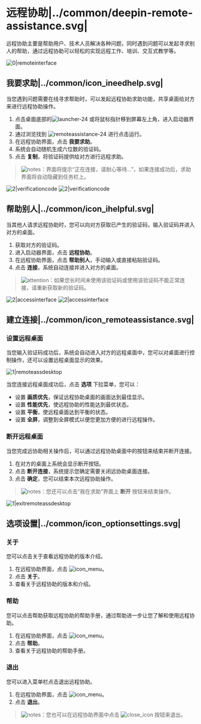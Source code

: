 # 远程协助|../common/deepin-remote-assistance.svg|

远程协助主要是帮助用户、技术人员解决各种问题，同时遇到问题可以发起寻求别人的帮助，通过远程协助可以轻松的实现远程工作、培训、交互式教学等。

![0|remoteinterface](png/remoteinterface.png)

## 我要求助|../common/icon_ineedhelp.svg|

当您遇到问题需要在线寻求帮助时，可以发起远程协助求助功能，共享桌面给对方来进行远程协助操作。

1. 点击桌面底部的![launcher-24](icon/launcher-24.svg) 或将鼠标指针移到屏幕左上角，进入启动器界面。
2. 通过浏览找到 ![remoteassistance-24](icon/remoteassistance-24.svg) 进行点击运行。
3. 在远程协助界面，点击 **我要求助**。
4. 系统会自动随机生成六位数的验证码。
5. 点击 **复制**，将验证码提供给对方进行远程求助。

> ![notes](icon/notes.svg)：界面将提示“正在连接，请耐心等待...”，如果连接成功后，求助界面将自动隐藏到任务栏上。

![2|verificationcode](png/verificationcode1.png)
![2|verificationcode](png/verificationcode2.png)

## 帮助别人|../common/icon_ihelpful.svg|

当其他人请求远程协助时，您可以向对方获取已产生的验证码，输入验证码并进入对方的桌面。

1. 获取对方的验证码。
2. 进入启动器界面，点击 **远程协助**。
3. 在远程协助界面，点击 **帮助别人**，手动输入或直接粘贴验证码。
4. 点击 **连接**，系统自动连接并进入对方的桌面。

> ![attention](icon/attention.svg)：如果您长时间未使用该验证码或使用该验证码不能正常连接，请重新获取新的验证码。

![2|accessinterface](png/accessinterface1.png)
![2|accessinterface](png/accessinterface2.png)

## 建立连接|../common/icon_remoteassistance.svg|

### 设置远程桌面

当您输入验证码成功后，系统会自动进入对方的远程桌面中，您可以对桌面进行控制操作，还可以设置远程桌面显示的效果。

![1|remoteassdesktop](png/remoteassdesktop.png)

当您连接远程桌面成功后，点击 **选项** 下拉菜单，您可以：
- 设置 **画质优先**，保证远程协助桌面的画面达到最佳显示。
- 设置 **性能优先**，使远程协助的性能达到最优状态。
- 设置 **平衡**，使远程桌面达到平衡的状态。
- 设置 **全屏**，调整到全屏模式以便您更加方便的进行远程操作。

### 断开远程桌面

当您完成远协助相关操作后，可以通过远程协助桌面中的按钮来结束并断开连接。

1. 在对方的桌面上系统会显示断开按钮。
2. 点击 **断开连接**，系统提示您确定需要关闭远协助桌面连接。
3. 点击 **确定**，您可以结束本次远程协助操作。

> ![notes](icon/notes.svg)：您还可以点击“我在求助”界面上 **断开** 按钮来结束操作。

![1|exitremoteassdesktop](png/exitremoteassdesktop.png)

## 选项设置|../common/icon_optionsettings.svg|

### 关于

您可以点击关于查看远程协助的版本介绍。

1. 在远程协助界面，点击 ![icon_menu](icon/icon_menu.svg)。
2. 点击 **关于**。
3. 查看关于远程协助的版本和介绍。

### 帮助

您可以点击帮助获取远程协助的帮助手册，通过帮助进一步让您了解和使用远程协助。

1. 在远程协助界面，点击 ![icon_menu](icon/icon_menu.svg)。
2. 点击 **帮助**。
3. 查看关于远程协助的帮助手册。

### 退出

您可以进入菜单栏点击退出远程协助。

1. 在远程协助界面，点击 ![icon_menu](icon/icon_menu.svg)。
2. 点击 **退出**。

> ![notes](icon/notes.svg)：您也可以在远程协助界面中点击 ![close_icon](icon/close_icon.svg) 按钮来退出。
